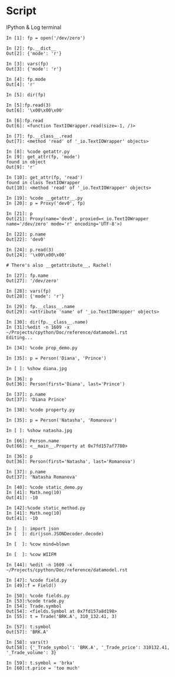 # Script

IPython & Log terminal

    In [1]: fp = open('/dev/zero')

    In [2]: fp.__dict__
    Out[2]: {'mode': 'r'}

    In [3]: vars(fp)
    Out[3]: {'mode': 'r'}

    In [4]: fp.mode
    Out[4]: 'r'

    In [5]: dir(fp)

    In [5]:fp.read(3)
    Out[6]: '\x00\x00\x00'

    In [6]:fp.read
    Out[6]: <function TextIOWrapper.read(size=-1, /)>

    In [7]: fp.__class__.read
    Out[7]: <method 'read' of '_io.TextIOWrapper' objects>

    In [8]: %code getattr.py
    In [9]: get_attr(fp, 'mode')
    found in object
    Out[9]: 'r'

    In [10]: get_attr(fp, 'read')
    found in class TextIOWrapper
    Out[10]: <method 'read' of '_io.TextIOWrapper' objects>

    In [19]: %code __getattr__.py
    In [20]: p = Proxy('dev0', fp)

    In [21]: p
    Out[21]: Proxy(name='dev0', proxied=<_io.TextIOWrapper name='/dev/zero' mode='r' encoding='UTF-8'>)

    In [22]: p.name
    Out[22]: 'dev0'

    In [24]: p.read(3)
    Out[24]: '\x00\x00\x00'

    # There's also __getattribute__, Rachel!

    In [27]: fp.name
    Out[27]: '/dev/zero'

    In [28]: vars(fp)
    Out[28]: {'mode': 'r'}

    In [29]: fp.__class__.name
    Out[29]: <attribute 'name' of '_io.TextIOWrapper' objects>

    In [30]: dir(fp.__class__.name)
    In [31]:%edit -n 1609 -x ~/Projects/cpython/Doc/reference/datamodel.rst
    Editing...

    In [34]: %code prop_demo.py

    In [35]: p = Person('Diana', 'Prince')

    In [ ]: %show diana.jpg

    In [36]: p
    Out[36]: Person(first='Diana', last='Prince')

    In [37]: p.name
    Out[37]: 'Diana Prince'

    In [38]: %code property.py

    In [35]: p = Person('Natasha', 'Romanova')

    In [ ]: %show natasha.jpg

    In [66]: Person.name                                                                
    Out[66]: <__main__.Property at 0x7fd157af7780>

    In [36]: p
    Out[36]: Person(first='Natasha', last='Romanova')

    In [37]: p.name
    Out[37]: 'Natasha Romanova'

    In [40]: %code static_demo.py
    In [41]: Math.neg(10)
    Out[41]: -10

    In [42]:%code static_method.py
    In [41]: Math.neg(10)
    Out[41]: -10

    In [  ]: import json
    In [  ]: dir(json.JSONDecoder.decode)

    In [  ]: %cow mind=blown

    In [  ]: %cow WIIFM

    In [44]: %edit -n 1609 -x ~/Projects/cpython/Doc/reference/datamodel.rst

    In [47]: %code field.py
    In [49]:f = Field()

    In [50]: %code fields.py
    In [53]:%code trade.py
    In [54]: Trade.symbol
    Out[54]: <fields.Symbol at 0x7fd157a8d198>
    In [55]: t = Trade('BRK.A', 310_132.41, 3)

    In [57]: t.symbol
    Out[57]: 'BRK.A'

    In [58]: vars(t)
    Out[58]: {'_Trade_symbol': 'BRK.A', '_Trade_price': 310132.41, '_Trade_volume': 3}

    In [59]: t.symbol = 'brka'
    In [60]:t.price = 'too much'
